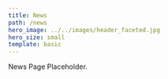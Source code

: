 ```yaml
---
title: News
path: /news
hero_image: ../../images/header_faceted.jpg
hero_size: small
template: basic
---
```

News Page Placeholder.